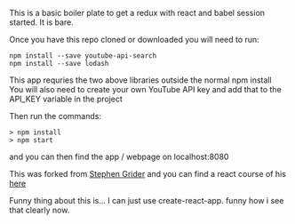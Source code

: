 This is a basic boiler plate to get a redux with react and babel session started.  It is bare.

Once you have this repo cloned or downloaded you will need to run:
```
npm install --save youtube-api-search
npm install --save lodash
```
This app requries the two above libraries outside the normal npm install  
You will also need to create your own YouTube API key and add that to the API_KEY variable in the project

Then run the commands:

```
> npm install
> npm start
```
and you can then find the app / webpage on localhost:8080

This was forked from [Stephen Grider](https://github.com/StephenGrider) and you can find a react course of his [here](https://www.udemy.com/react-redux/)

Funny thing about this is... I can just use create-react-app.  funny how i see that clearly now.
